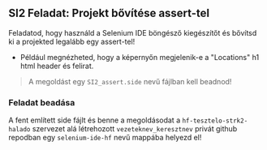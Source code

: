 ## SI2 Feladat: Projekt bővítése assert-tel

Feladatod, hogy használd a Selenium IDE böngésző kiegészítőt és bővítsd ki a projekted legalább egy assert-tel!
- Például megnézheted, hogy a képernyőn megjelenik-e a "Locations" h1 html header és felirat.
> A megoldást egy `SI2_assert.side` nevű fájlban kell beadnod!
    

### Feladat beadása
A fent említett side fájlt és benne a megoldásodat a `hf-tesztelo-strk2-halado` szervezet alá létrehozott `vezeteknev_keresztnev` privát github repodban egy `selenium-ide-hf` nevű mappába helyezd el!
